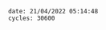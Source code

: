 

                date: 21/04/2022 05:14:48
                cycles: 30600

                         